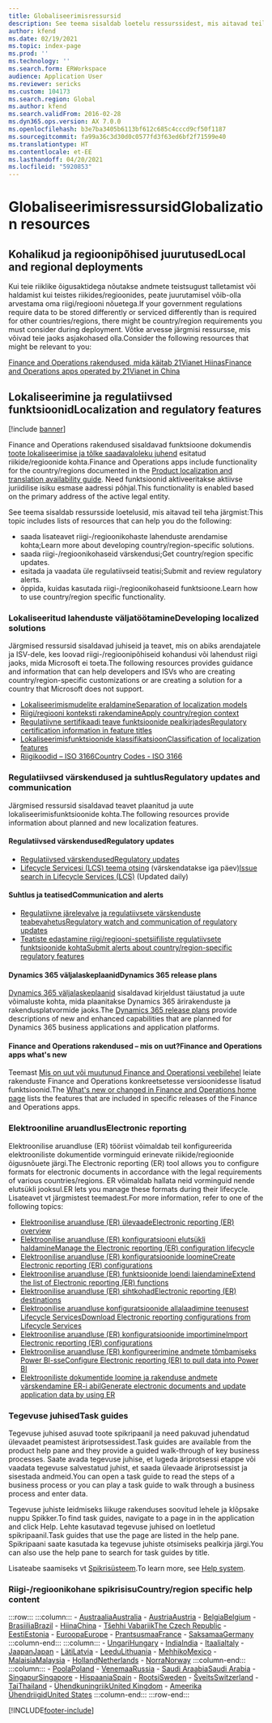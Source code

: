 ```yaml
---
title: Globaliseerimisressursid
description: See teema sisaldab loetelu ressurssidest, mis aitavad teil riigi-/regioonipõhiste funktsioonide ja pakkumiste kohta rohkem teada saada.
author: kfend
ms.date: 02/19/2021
ms.topic: index-page
ms.prod: ''
ms.technology: ''
ms.search.form: ERWorkspace
audience: Application User
ms.reviewer: sericks
ms.custom: 104173
ms.search.region: Global
ms.author: kfend
ms.search.validFrom: 2016-02-28
ms.dyn365.ops.version: AX 7.0.0
ms.openlocfilehash: b3e7ba3405b6113bf612c685c4cccd9cf50f1187
ms.sourcegitcommit: fa99a36c3d30d0c0577fd3f63ed6bf2f71599e40
ms.translationtype: HT
ms.contentlocale: et-EE
ms.lasthandoff: 04/20/2021
ms.locfileid: "5920853"
---
```

# <a name="globalization-resources"></a><span data-ttu-id="ccfe1-103">Globaliseerimisressursid</span><span class="sxs-lookup"><span data-stu-id="ccfe1-103">Globalization resources</span></span>

## <a name="local-and-regional-deployments"></a><span data-ttu-id="ccfe1-104">Kohalikud ja regioonipõhised juurutused</span><span class="sxs-lookup"><span data-stu-id="ccfe1-104">Local and regional deployments</span></span>
<span data-ttu-id="ccfe1-105">Kui teie riiklike õigusaktidega nõutakse andmete teistsugust talletamist või haldamist kui teistes riikides/regioonides, peate juurutamisel võib-olla arvestama oma riigi/regiooni nõuetega.</span><span class="sxs-lookup"><span data-stu-id="ccfe1-105">If your government regulations require data to be stored differently or serviced differently than is required for other countries/regions, there might be country/region requirements you must consider during deployment.</span></span> <span data-ttu-id="ccfe1-106">Võtke arvesse järgmisi ressursse, mis võivad teie jaoks asjakohased olla.</span><span class="sxs-lookup"><span data-stu-id="ccfe1-106">Consider the following resources that might be relevant to you:</span></span>

[<span data-ttu-id="ccfe1-107">Finance and Operations rakendused, mida käitab 21Vianet Hiinas</span><span class="sxs-lookup"><span data-stu-id="ccfe1-107">Finance and Operations apps operated by 21Vianet in China</span></span>](../deployment/china-local-deployment.md)

## <a name="localization-and-regulatory-features"></a><span data-ttu-id="ccfe1-108">Lokaliseerimine ja regulatiivsed funktsioonid</span><span class="sxs-lookup"><span data-stu-id="ccfe1-108">Localization and regulatory features</span></span>

[!include [banner](../includes/banner.md)]

<span data-ttu-id="ccfe1-109">Finance and Operations rakendused sisaldavad funktsioone dokumendis [toote lokaliseerimise ja tõlke saadavaloleku juhend](https://aka.ms/dynamics_365_international_availability_deck) esitatud riikide/regioonide kohta.</span><span class="sxs-lookup"><span data-stu-id="ccfe1-109">Finance and Operations apps include functionality for the country/regions documented in the [Product localization and translation availability guide](https://aka.ms/dynamics_365_international_availability_deck).</span></span> <span data-ttu-id="ccfe1-110">Need funktsioonid aktiveeritakse aktiivse juriidilise isiku esmase aadressi põhjal.</span><span class="sxs-lookup"><span data-stu-id="ccfe1-110">This functionality is enabled based on the primary address of the active legal entity.</span></span> 

<span data-ttu-id="ccfe1-111">See teema sisaldab ressursside loetelusid, mis aitavad teil teha järgmist:</span><span class="sxs-lookup"><span data-stu-id="ccfe1-111">This topic includes lists of resources that can help you do the following:</span></span> 
- <span data-ttu-id="ccfe1-112">saada lisateavet riigi-/regioonikohaste lahenduste arendamise kohta;</span><span class="sxs-lookup"><span data-stu-id="ccfe1-112">Learn more about developing country/region-specific solutions.</span></span>
- <span data-ttu-id="ccfe1-113">saada riigi-/regioonikohaseid värskendusi;</span><span class="sxs-lookup"><span data-stu-id="ccfe1-113">Get country/region specific updates.</span></span>
- <span data-ttu-id="ccfe1-114">esitada ja vaadata üle regulatiivseid teatisi;</span><span class="sxs-lookup"><span data-stu-id="ccfe1-114">Submit and review regulatory alerts.</span></span>
- <span data-ttu-id="ccfe1-115">õppida, kuidas kasutada riigi-/regioonikohaseid funktsioone.</span><span class="sxs-lookup"><span data-stu-id="ccfe1-115">Learn how to use country/region specific functionality.</span></span>

### <a name="developing-localized-solutions"></a><span data-ttu-id="ccfe1-116">Lokaliseeritud lahenduste väljatöötamine</span><span class="sxs-lookup"><span data-stu-id="ccfe1-116">Developing localized solutions</span></span>
<span data-ttu-id="ccfe1-117">Järgmised ressursid sisaldavad juhiseid ja teavet, mis on abiks arendajatele ja ISV-dele, kes loovad riigi-/regioonipõhiseid kohandusi või lahendust riigi jaoks, mida Microsoft ei toeta.</span><span class="sxs-lookup"><span data-stu-id="ccfe1-117">The following resources provides guidance and information that can help developers and ISVs who are creating country/region-specific customizations or are creating a solution for a country that Microsoft does not support.</span></span>
-   [<span data-ttu-id="ccfe1-118">Lokaliseerimismudelite eraldamine</span><span class="sxs-lookup"><span data-stu-id="ccfe1-118">Separation of localization models</span></span>](separate-localization-models.md)
-   [<span data-ttu-id="ccfe1-119">Riigi/regiooni konteksti rakendamine</span><span class="sxs-lookup"><span data-stu-id="ccfe1-119">Apply country/region context</span></span>](apply-country-context.md)
-   [<span data-ttu-id="ccfe1-120">Regulatiivne sertifikaadi teave funktsioonide pealkirjades</span><span class="sxs-lookup"><span data-stu-id="ccfe1-120">Regulatory certification information in feature titles</span></span>](regulatory-certifications.md)
-   [<span data-ttu-id="ccfe1-121">Lokaliseerimisfunktsioonide klassifikatsioon</span><span class="sxs-lookup"><span data-stu-id="ccfe1-121">Classification of localization features</span></span>](classify-localization-features.md)
-   [<span data-ttu-id="ccfe1-122">Riigikoodid – ISO 3166</span><span class="sxs-lookup"><span data-stu-id="ccfe1-122">Country Codes - ISO 3166</span></span>](https://www.iso.org/iso-3166-country-codes.html)

### <a name="regulatory-updates-and-communication"></a><span data-ttu-id="ccfe1-123">Regulatiivsed värskendused ja suhtlus</span><span class="sxs-lookup"><span data-stu-id="ccfe1-123">Regulatory updates and communication</span></span>
<span data-ttu-id="ccfe1-124">Järgmised ressursid sisaldavad teavet plaanitud ja uute lokaliseerimisfunktsioonide kohta.</span><span class="sxs-lookup"><span data-stu-id="ccfe1-124">The following resources provide information about planned and new localization features.</span></span> 

#### <a name="regulatory-updates"></a><span data-ttu-id="ccfe1-125">Regulatiivsed värskendused</span><span class="sxs-lookup"><span data-stu-id="ccfe1-125">Regulatory updates</span></span>
-   [<span data-ttu-id="ccfe1-126">Regulatiivsed värskendused</span><span class="sxs-lookup"><span data-stu-id="ccfe1-126">Regulatory updates</span></span>](../../../finance/localizations/regulatory-updates.md)
-   <span data-ttu-id="ccfe1-127">[Lifecycle Servicesi (LCS) teema otsing](../lifecycle-services/issue-search-lcs.md) (värskendatakse iga päev)</span><span class="sxs-lookup"><span data-stu-id="ccfe1-127">[Issue search in Lifecycle Services (LCS)](../lifecycle-services/issue-search-lcs.md) (Updated daily)</span></span>

#### <a name="communication-and-alerts"></a><span data-ttu-id="ccfe1-128">Suhtlus ja teatised</span><span class="sxs-lookup"><span data-stu-id="ccfe1-128">Communication and alerts</span></span>
-   [<span data-ttu-id="ccfe1-129">Regulatiivne järelevalve ja regulatiivsete värskenduste teabevahetus</span><span class="sxs-lookup"><span data-stu-id="ccfe1-129">Regulatory watch and communication of regulatory updates</span></span>](regulatory-watch-communication.md)
-   [<span data-ttu-id="ccfe1-130">Teatiste edastamine riigi/regiooni-spetsiifiliste regulatiivsete funktsioonide kohta</span><span class="sxs-lookup"><span data-stu-id="ccfe1-130">Submit alerts about country/region-specific regulatory features</span></span>](submit-localization-alerts.md)

#### <a name="dynamics-365-release-plans"></a><span data-ttu-id="ccfe1-131">Dynamics 365 väljalaskeplaanid</span><span class="sxs-lookup"><span data-stu-id="ccfe1-131">Dynamics 365 release plans</span></span>
<span data-ttu-id="ccfe1-132">[Dynamics 365 väljalaskeplaanid](/business-applications-release-notes/) sisaldavad kirjeldust täiustatud ja uute võimaluste kohta, mida plaanitakse Dynamics 365 ärirakenduste ja rakendusplatvormide jaoks.</span><span class="sxs-lookup"><span data-stu-id="ccfe1-132">The [Dynamics 365 release plans](/business-applications-release-notes/) provide descriptions of new and enhanced capabilities that are planned for Dynamics 365 business applications and application platforms.</span></span> 

#### <a name="finance-and-operations-apps-whats-new"></a><span data-ttu-id="ccfe1-133">Finance and Operations rakendused – mis on uut?</span><span class="sxs-lookup"><span data-stu-id="ccfe1-133">Finance and Operations apps what's new</span></span>
<span data-ttu-id="ccfe1-134">Teemast [Mis on uut või muutunud Finance and Operationsi veebilehel](../../fin-ops/get-started/whats-new-changed.md) leiate rakenduste Finance and Operations konkreetsetesse versioonidesse lisatud funktsioonid.</span><span class="sxs-lookup"><span data-stu-id="ccfe1-134">The [What's new or changed in Finance and Operations home page](../../fin-ops/get-started/whats-new-changed.md) lists the features that are included in specific releases of the Finance and Operations apps.</span></span>

### <a name="electronic-reporting"></a><span data-ttu-id="ccfe1-135">Elektrooniline aruandlus</span><span class="sxs-lookup"><span data-stu-id="ccfe1-135">Electronic reporting</span></span>
<span data-ttu-id="ccfe1-136">Elektroonilise aruandluse (ER) tööriist võimaldab teil konfigureerida elektrooniliste dokumentide vorminguid erinevate riikide/regioonide õigusnõuete järgi.</span><span class="sxs-lookup"><span data-stu-id="ccfe1-136">The Electronic reporting (ER) tool allows you to configure formats for electronic documents in accordance with the legal requirements of various countries/regions.</span></span> <span data-ttu-id="ccfe1-137">ER võimaldab hallata neid vorminguid nende elutsükli jooksul.</span><span class="sxs-lookup"><span data-stu-id="ccfe1-137">ER lets you manage these formats during their lifecycle.</span></span> <span data-ttu-id="ccfe1-138">Lisateavet vt järgmistest teemadest.</span><span class="sxs-lookup"><span data-stu-id="ccfe1-138">For more information, refer to one of the following topics:</span></span>
-   [<span data-ttu-id="ccfe1-139">Elektroonilise aruandluse (ER) ülevaade</span><span class="sxs-lookup"><span data-stu-id="ccfe1-139">Electronic reporting (ER) overview</span></span>](../analytics/general-electronic-reporting.md)
-   [<span data-ttu-id="ccfe1-140">Elektroonilise aruandluse (ER) konfiguratsiooni elutsükli haldamine</span><span class="sxs-lookup"><span data-stu-id="ccfe1-140">Manage the Electronic reporting (ER) configuration lifecycle</span></span>](../analytics/general-electronic-reporting-manage-configuration-lifecycle.md)
-   [<span data-ttu-id="ccfe1-141">Elektroonilise aruandluse (ER) konfiguratsioonide loomine</span><span class="sxs-lookup"><span data-stu-id="ccfe1-141">Create Electronic reporting (ER) configurations</span></span>](../analytics/electronic-reporting-configuration.md)
-   [<span data-ttu-id="ccfe1-142">Elektroonilise aruandluse (ER) funktsioonide loendi laiendamine</span><span class="sxs-lookup"><span data-stu-id="ccfe1-142">Extend the list of Electronic reporting (ER) functions</span></span>](../analytics/general-electronic-reporting-formulas-list-extension.md)
-   [<span data-ttu-id="ccfe1-143">Elektroonilise aruandluse (ER) sihtkohad</span><span class="sxs-lookup"><span data-stu-id="ccfe1-143">Electronic reporting (ER) destinations</span></span>](../analytics/electronic-reporting-destinations.md)
-   [<span data-ttu-id="ccfe1-144">Elektroonilise aruandluse konfiguratsioonide allalaadimine teenusest Lifecycle Services</span><span class="sxs-lookup"><span data-stu-id="ccfe1-144">Download Electronic reporting configurations from Lifecycle Services</span></span>](../analytics/download-electronic-reporting-configuration-lcs.md)
-   [<span data-ttu-id="ccfe1-145">Elektroonilise aruandluse (ER) konfiguratsioonide importimine</span><span class="sxs-lookup"><span data-stu-id="ccfe1-145">Import Electronic reporting (ER) configurations</span></span>](../analytics/electronic-reporting-import-ger-configurations.md)
-   [<span data-ttu-id="ccfe1-146">Elektroonilise aruandluse (ER) konfigureerimine andmete tõmbamiseks Power BI-sse</span><span class="sxs-lookup"><span data-stu-id="ccfe1-146">Configure Electronic reporting (ER) to pull data into Power BI</span></span>](../analytics/general-electronic-reporting-report-configuration-get-data-powerbi.md)
-   [<span data-ttu-id="ccfe1-147">Elektrooniliste dokumentide loomine ja rakenduse andmete värskendamine ER-i abil</span><span class="sxs-lookup"><span data-stu-id="ccfe1-147">Generate electronic documents and update application data by using ER</span></span>](../analytics/generate-electronic-documents-update-application-data.md)

### <a name="task-guides"></a><span data-ttu-id="ccfe1-148">Tegevuse juhised</span><span class="sxs-lookup"><span data-stu-id="ccfe1-148">Task guides</span></span>
<span data-ttu-id="ccfe1-149">Tegevuse juhised asuvad toote spikripaanil ja need pakuvad juhendatud ülevaadet peamistest äriprotsessidest.</span><span class="sxs-lookup"><span data-stu-id="ccfe1-149">Task guides are available from the product help pane and they provide a guided walk-through of key business processes.</span></span> <span data-ttu-id="ccfe1-150">Saate avada tegevuse juhise, et lugeda äriprotsessi etappe või vaadata tegevuse salvestatud juhist, et saada ülevaade äriprotsessist ja sisestada andmeid.</span><span class="sxs-lookup"><span data-stu-id="ccfe1-150">You can open a task guide to read the steps of a business process or you can play a task guide to walk through a business process and enter data.</span></span>

<span data-ttu-id="ccfe1-151">Tegevuse juhiste leidmiseks liikuge rakenduses soovitud lehele ja klõpsake nuppu Spikker.</span><span class="sxs-lookup"><span data-stu-id="ccfe1-151">To find task guides, navigate to a page in in the application and click Help.</span></span> <span data-ttu-id="ccfe1-152">Lehte kasutavad tegevuse juhised on loetletud spikripaanil.</span><span class="sxs-lookup"><span data-stu-id="ccfe1-152">Task guides that use the page are listed in the help pane.</span></span> <span data-ttu-id="ccfe1-153">Spikripaani saate kasutada ka tegevuse juhiste otsimiseks pealkirja järgi.</span><span class="sxs-lookup"><span data-stu-id="ccfe1-153">You can also use the help pane to search for task guides by title.</span></span>

<span data-ttu-id="ccfe1-154">Lisateabe saamiseks vt [Spikrisüsteem](../../fin-ops/get-started/help-overview.md#task-guides).</span><span class="sxs-lookup"><span data-stu-id="ccfe1-154">To learn more, see [Help system](../../fin-ops/get-started/help-overview.md#task-guides).</span></span>


### <a name="countryregion-specific-help-content"></a><span data-ttu-id="ccfe1-155">Riigi-/regioonikohane spikrisisu</span><span class="sxs-lookup"><span data-stu-id="ccfe1-155">Country/region specific help content</span></span>
:::row:::
    :::column:::
        - [<span data-ttu-id="ccfe1-156">Austraalia</span><span class="sxs-lookup"><span data-stu-id="ccfe1-156">Australia</span></span>](../../../finance/localizations/australia.md)
        - [<span data-ttu-id="ccfe1-157">Austria</span><span class="sxs-lookup"><span data-stu-id="ccfe1-157">Austria</span></span>](../../../finance/localizations/austria.md)
        - [<span data-ttu-id="ccfe1-158">Belgia</span><span class="sxs-lookup"><span data-stu-id="ccfe1-158">Belgium</span></span>](../../../finance/localizations/belgium.md)
        - [<span data-ttu-id="ccfe1-159">Brasiilia</span><span class="sxs-lookup"><span data-stu-id="ccfe1-159">Brazil</span></span>](../../../finance/localizations/brazil.md)
        - [<span data-ttu-id="ccfe1-160">Hiina</span><span class="sxs-lookup"><span data-stu-id="ccfe1-160">China</span></span>](../../../finance/localizations/china.md)
        - [<span data-ttu-id="ccfe1-161">Tšehhi Vabariik</span><span class="sxs-lookup"><span data-stu-id="ccfe1-161">The Czech Republic</span></span>](../../../finance/localizations/czech-republic.md)
        - [<span data-ttu-id="ccfe1-162">Eesti</span><span class="sxs-lookup"><span data-stu-id="ccfe1-162">Estonia</span></span>](../../../finance/localizations/estonia.md)
        - [<span data-ttu-id="ccfe1-163">Euroopa</span><span class="sxs-lookup"><span data-stu-id="ccfe1-163">Europe</span></span>](../../../finance/localizations/europe.md)
        - [<span data-ttu-id="ccfe1-164">Prantsusmaa</span><span class="sxs-lookup"><span data-stu-id="ccfe1-164">France</span></span>](../../../finance/localizations/france.md)
        - [<span data-ttu-id="ccfe1-165">Saksamaa</span><span class="sxs-lookup"><span data-stu-id="ccfe1-165">Germany</span></span>](../../../finance/localizations/germany.md)
    :::column-end:::
    :::column:::
        - [<span data-ttu-id="ccfe1-166">Ungari</span><span class="sxs-lookup"><span data-stu-id="ccfe1-166">Hungary</span></span>](../../../finance/localizations/hungary.md)
        - [<span data-ttu-id="ccfe1-167">India</span><span class="sxs-lookup"><span data-stu-id="ccfe1-167">India</span></span>](../../../finance/localizations/india.md)
        - [<span data-ttu-id="ccfe1-168">Itaalia</span><span class="sxs-lookup"><span data-stu-id="ccfe1-168">Italy</span></span>](../../../finance/localizations/italy.md)
        - [<span data-ttu-id="ccfe1-169">Jaapan</span><span class="sxs-lookup"><span data-stu-id="ccfe1-169">Japan</span></span>](../../../finance/localizations/japan.md)
        - [<span data-ttu-id="ccfe1-170">Läti</span><span class="sxs-lookup"><span data-stu-id="ccfe1-170">Latvia</span></span>](../../../finance/localizations/latvia.md)
        - [<span data-ttu-id="ccfe1-171">Leedu</span><span class="sxs-lookup"><span data-stu-id="ccfe1-171">Lithuania</span></span>](../../../finance/localizations/lithuania.md)
        - [<span data-ttu-id="ccfe1-172">Mehhiko</span><span class="sxs-lookup"><span data-stu-id="ccfe1-172">Mexico</span></span>](../../../finance/localizations/mexico.md)
        - [<span data-ttu-id="ccfe1-173">Malaisia</span><span class="sxs-lookup"><span data-stu-id="ccfe1-173">Malaysia</span></span>](../../../finance/localizations/malaysia.md)
        - [<span data-ttu-id="ccfe1-174">Holland</span><span class="sxs-lookup"><span data-stu-id="ccfe1-174">Netherlands</span></span>](../../../finance/localizations/netherlands.md)
        - [<span data-ttu-id="ccfe1-175">Norra</span><span class="sxs-lookup"><span data-stu-id="ccfe1-175">Norway</span></span>](../../../finance/localizations/norway.md)
    :::column-end:::
    :::column:::
        - [<span data-ttu-id="ccfe1-176">Poola</span><span class="sxs-lookup"><span data-stu-id="ccfe1-176">Poland</span></span>](../../../finance/localizations/poland.md)
        - [<span data-ttu-id="ccfe1-177">Venemaa</span><span class="sxs-lookup"><span data-stu-id="ccfe1-177">Russia</span></span>](../../../finance/localizations/russia.md)
        - [<span data-ttu-id="ccfe1-178">Saudi Araabia</span><span class="sxs-lookup"><span data-stu-id="ccfe1-178">Saudi Arabia</span></span>](../../../finance/localizations/saudi-arabia.md)
        - [<span data-ttu-id="ccfe1-179">Singapur</span><span class="sxs-lookup"><span data-stu-id="ccfe1-179">Singapore</span></span>](../../../finance/localizations/singapore.md)
        - [<span data-ttu-id="ccfe1-180">Hispaania</span><span class="sxs-lookup"><span data-stu-id="ccfe1-180">Spain</span></span>](../../../finance/localizations/spain.md)
        - [<span data-ttu-id="ccfe1-181">Rootsi</span><span class="sxs-lookup"><span data-stu-id="ccfe1-181">Sweden</span></span>](../../../finance/localizations/sweden.md)
        - [<span data-ttu-id="ccfe1-182">Šveits</span><span class="sxs-lookup"><span data-stu-id="ccfe1-182">Switzerland</span></span>](../../../finance/localizations/switzerland.md)
        - [<span data-ttu-id="ccfe1-183">Tai</span><span class="sxs-lookup"><span data-stu-id="ccfe1-183">Thailand</span></span>](../../../finance/localizations/thailand.md)
        - [<span data-ttu-id="ccfe1-184">Ühendkuningriik</span><span class="sxs-lookup"><span data-stu-id="ccfe1-184">United Kingdom</span></span>](../../../finance/localizations/united-kingdom.md)
        - [<span data-ttu-id="ccfe1-185">Ameerika Ühendriigid</span><span class="sxs-lookup"><span data-stu-id="ccfe1-185">United States</span></span>](../../../finance/localizations/united-states.md)
    :::column-end:::
:::row-end:::








[!INCLUDE[footer-include](../../../includes/footer-banner.md)]
